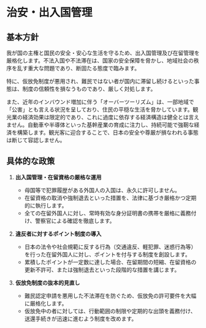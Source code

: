 # 治安・出入国管理

## 基本方針
我が国の主権と国民の安全・安心な生活を守るため、出入国管理及び在留管理を厳格化します。不法入国や不法滞在は、国家の安全保障を脅かし、地域社会の秩序を乱す重大な問題であり、断固たる態度で臨みます。

特に、仮放免制度が悪用され、難民ではない者が国内に滞留し続けるといった事態は、制度の信頼性を損なうものであり、厳しく対処します。

また、近年のインバウンド増加に伴う「オーバーツーリズム」は、一部地域で「公害」とも言える状況を呈しており、住民の平穏な生活を脅かしています。観光業の経済効果は限定的であり、これに過度に依存する経済構造は健全とは言えません。自動車や半導体といった基幹産業の育成に注力し、持続可能で強靭な経済を構築します。観光客に迎合することで、日本の安全や尊厳が損なわれる事態は断じて容認しません。

## 具体的な政策
1.  **出入国管理・在留資格の厳格な運用**
    *   母国等で犯罪履歴がある外国人の入国は、永久に許可しません。
    *   在留資格の取消や強制退去といった措置を、法律に基づき厳格かつ定期的に執行します。
    *   全ての在留外国人に対し、常時有効な身分証明書の携帯を厳格に義務付け、警察官による確認を徹底します。

2.  **違反者に対するポイント制度の導入**
    *   日本の法令や社会規範に反する行為（交通違反、軽犯罪、迷惑行為等）を行った在留外国人に対し、ポイントを付与する制度を創設します。
    *   累積したポイントが一定数に達した場合、在留期間の短縮、在留資格の更新不許可、または強制退去といった段階的な措置を講じます。

3.  **仮放免制度の抜本的見直し**
    *   難民認定申請を悪用した不法滞在を防ぐため、仮放免の許可要件を大幅に厳格化します。
    *   仮放免中の者に対しては、行動範囲の制限や定期的な出頭を義務付け、送還手続きが迅速に進むよう制度を改めます。